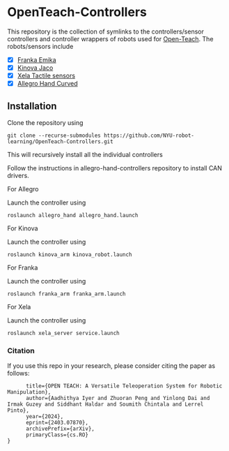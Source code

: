 # OpenTeach-Controllers

This repository is the collection of symlinks to the controllers/sensor controllers and controller wrappers of robots used for [Open-Teach](https://arxiv.org/abs/2403.07870). The robots/sensors include

- [x] [Franka Emika](https://github.com/NYU-robot-learning/OpenTeach-Controllers/tree/main/src/franka-arm-controllers)
- [x] [Kinova Jaco](https://github.com/NYU-robot-learning/kinova-arm-controller-Openteach.git)
- [x] [Xela Tactile sensors](https://github.com/NYU-robot-learning/Xela-Sensor-Controllers-Openteach.git)
- [x] [Allegro Hand Curved](https://github.com/NYU-robot-learning/Allegro-Hand-Curved-Openteach.git)

## Installation

Clone the repository using 

`git clone --recurse-submodules https://github.com/NYU-robot-learning/OpenTeach-Controllers.git`

This will recursively install all the individual controllers 

Follow the instructions in allegro-hand-controllers repository to install CAN drivers. 

For Allegro 

Launch the controller using 

`roslaunch allegro_hand allegro_hand.launch`

For Kinova 

Launch the controller using

`roslaunch kinova_arm kinova_robot.launch`

For Franka

Launch the controller using

`roslaunch franka_arm franka_arm.launch`

For Xela

Launch the controller using

`roslaunch xela_server service.launch` 


### Citation
If you use this repo in your research, please consider citing the paper as follows:
```@misc{iyer2024open,
      title={OPEN TEACH: A Versatile Teleoperation System for Robotic Manipulation}, 
      author={Aadhithya Iyer and Zhuoran Peng and Yinlong Dai and Irmak Guzey and Siddhant Haldar and Soumith Chintala and Lerrel Pinto},
      year={2024},
      eprint={2403.07870},
      archivePrefix={arXiv},
      primaryClass={cs.RO}
}


